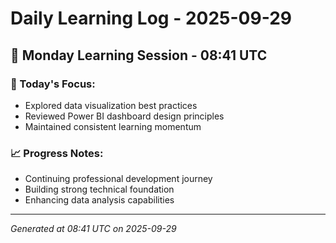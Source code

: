# Daily Learning Log - 2025-09-29

## 📅 Monday Learning Session - 08:41 UTC

### 🎯 Today's Focus:
- Explored data visualization best practices
- Reviewed Power BI dashboard design principles
- Maintained consistent learning momentum

### 📈 Progress Notes:
- Continuing professional development journey
- Building strong technical foundation
- Enhancing data analysis capabilities

---
*Generated at 08:41 UTC on 2025-09-29*
